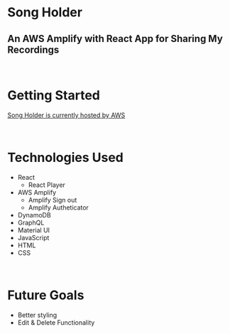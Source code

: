 
# Song Holder

## An AWS Amplify with React App for Sharing My Recordings

<br/>

# Getting Started

[Song Holder is currently hosted by AWS](https://main.d3p5dvh8kwphb8.amplifyapp.com) <br />

<br/>

# Technologies Used
* React
  * React Player
* AWS Amplify
  * Amplify Sign out 
  * Amplify Autheticator
* DynamoDB
* GraphQL
* Material UI
* JavaScript
* HTML
* CSS
<br/>

# Future Goals
* Better styling
* Edit & Delete Functionality